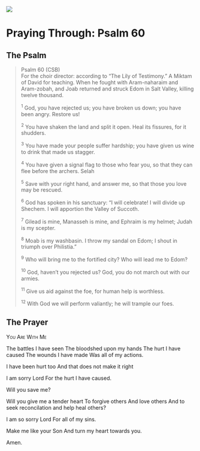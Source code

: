 <img class="intro-right" src="/images/art-paris-psalter.jpg">

<style>
  li {list-style-type: none;}
  p + ul {
    margin-top: -18px;
}
</style>

# Praying Through: Psalm 60

## The Psalm

>Psalm 60 (CSB)  
>For the choir director: according to “The Lily of Testimony.” A Miktam of David for teaching. When he fought with Aram-naharaim and Aram-zobah, and Joab returned and struck Edom in Salt Valley, killing twelve thousand. 
>
><sup>1</sup> God, you have rejected us; you have broken us down; you have been angry. Restore us! 
>
><sup>2</sup> You have shaken the land and split it open. Heal its fissures, for it shudders. 
>
><sup>3</sup> You have made your people suffer hardship; you have given us wine to drink that made us stagger. 
>
><sup>4</sup> You have given a signal flag to those who fear you, so that they can flee before the archers. Selah 
>
><sup>5</sup> Save with your right hand, and answer me, so that those you love may be rescued. 
>
><sup>6</sup> God has spoken in his sanctuary: “I will celebrate! I will divide up Shechem. I will apportion the Valley of Succoth. 
>
><sup>7</sup> Gilead is mine, Manasseh is mine, and Ephraim is my helmet; Judah is my scepter. 
>
><sup>8</sup> Moab is my washbasin. I throw my sandal on Edom; I shout in triumph over Philistia.” 
>
><sup>9</sup> Who will bring me to the fortified city? Who will lead me to Edom? 
>
><sup>10</sup> God, haven’t you rejected us? God, you do not march out with our armies. 
>
><sup>11</sup> Give us aid against the foe, for human help is worthless. 
>
><sup>12</sup> With God we will perform valiantly; he will trample our foes.


## The Prayer

<div style="font-variant: small-caps;">
You Are With Me
</div>

The battles I have seen
The bloodshed upon my hands
The hurt I have caused
The wounds I have made
Was all of my actions.

I have been hurt too
And that does not make it right

I am sorry Lord
For the hurt I have caused.

Will you save me?

Will you give me a tender heart
To forgive others
And love others
And to seek reconcilation
and help heal others?

I am so sorry Lord
For all of my sins.

Make me like your Son
And turn my heart towards you.

Amen.
